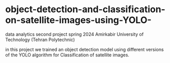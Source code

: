 # object-detection-and-classification-on-satellite-images-using-YOLO-
data analytics second project spring 2024 Amirkabir University of Technology (Tehran Polytechnic) 

in this project we trained an object detection model using different versions of the YOLO algorithm for 
Classification of satellite images.

